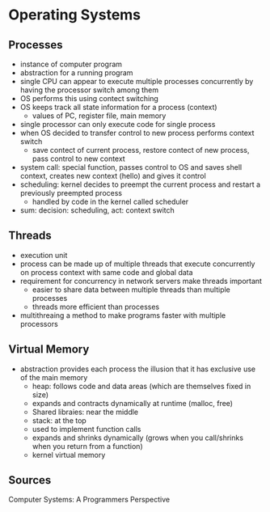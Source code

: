 # Operating Systems

## Processes

* instance of computer program
* abstraction for a running program
* single CPU can appear to execute multiple processes concurrently by having the processor switch among them
* OS performs this using contect switching
* OS keeps track all state information for a process (context)
  * values of PC, register file, main memory
* single processor can only execute code for single process
* when OS decided to transfer control to new process performs context switch
  * save contect of current process, restore contect of new process, pass control to new context
* system call: special function, passes control to OS and saves shell context, creates new context (hello) and gives it control
* scheduling: kernel decides to preempt the current process and restart a previously preempted process
  * handled by code in the kernel called scheduler
* sum: decision: scheduling, act: context switch

## Threads

* execution unit
* process can be made up of multiple threads that execute concurrently on process context with same code and global data
* requirement for concurrency in network servers make threads important
  * easier to share data between multiple threads than multiple processes
  * threads more efficient than processes
* multithreaing a method to make programs faster with multiple processors

## Virtual Memory

* abstraction provides each process the illusion that it has exclusive use of the main memory
  * heap: follows code and data areas (which are themselves fixed in size)
   * expands and contracts dynamically at runtime (malloc, free)
  * Shared libraies: near the middle
  * stack: at the top
   * used to implement function calls
   * expands and shrinks dynamically (grows when you call/shrinks when you return from a function)
  * kernel virtual memory

## Sources

Computer Systems: A Programmers Perspective
